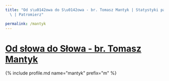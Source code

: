 ```yaml
---
title: "Od s\u0142owa do S\u0142owa - br. Tomasz Mantyk | Statystyki patronite.pl\
  \ | Patromierz"

permalink: /mantyk
---
```


# [Od słowa do Słowa - br. Tomasz Mantyk](https://patronite.pl/mantyk)

{% include profile.md name="mantyk" prefix="m" %}
